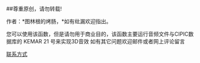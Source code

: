 ##尊重原创，请勿转载!  

作者：*图林根的烤肠，*如有纰漏欢迎指出。

您可以使用该函数，但是请勿用于商业目的，该函数主要运行音频文件与CIPIC数据库的 KEMAR 21 号来实现3D音效
如有其它问题欢迎邮件或者网上评论留言

[联系方式](mailto:email@mahong.me)
